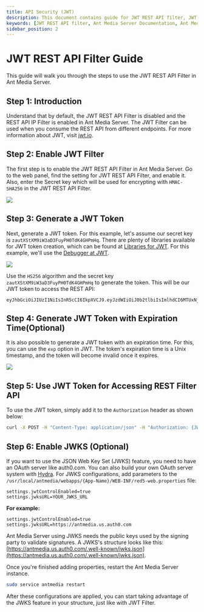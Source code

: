 ```yaml
---
title: API Security (JWT) 
description: This document contains guide for JWT REST API filter, JWT tokens and JWT token with expiration time.
keywords: [JWT REST API filter, Ant Media Server Documentation, Ant Media Server Tutorials]
sidebar_position: 2
---
```


# JWT REST API Filter Guide

This guide will walk you through the steps to use the JWT REST API Filter in Ant Media Server.

## Step 1: Introduction

Understand that by default, the JWT REST API Filter is disabled and the REST API IP Filter is enabled in Ant Media Server. The JWT Filter can be used when you consume the REST API from different endpoints. For more information about JWT, visit [jwt.io](https://jwt.io).

## Step 2: Enable JWT Filter

The first step is to enable the JWT REST API Filter in Ant Media Server. Go to the web panel, find the setting for JWT REST API Filter, and enable it. Also, enter the Secret key which will be used for encrypting with `HMAC-SHA256` in the JWT REST API Filter.

![](@site/static/img/jwt-filter-enable.png)

## Step 3: Generate a JWT Token

Next, generate a JWT token. For this example, let's assume our secret key is `zautXStXM9iW3aD3FuyPH0TdK4GHPmHq`. There are plenty of libraries available for JWT token creation, which can be found at [Libraries for JWT](https://jwt.io/libraries/). For this example, we'll use the [Debugger at JWT](https://jwt.io/#debugger-io).

![](@site/static/img/generate_jwt_token.png)

Use the `HS256` algorithm and the secret key `zautXStXM9iW3aD3FuyPH0TdK4GHPmHq` to generate the token. This will be our JWT token to access the REST API:

```
eyJhbGciOiJIUzI1NiIsInR5cCI6IkpXVCJ9.eyJzdWIiOiJ0b2tlbiIsImlhdCI6MTUxNjIzOTAyMn0.OESIxgNsnD_JwByKTXcrw9Ov4GaOUZw66QxMfmudhKQ
```

## Step 4: Generate JWT Token with Expiration Time(Optional)

It is also possible to generate a JWT token with an expiration time. For this, you can use the `exp` option in JWT. The token's expiration time is a Unix timestamp, and the token will become invalid once it expires.

![](@site/static/img/rest-api/generate-jwt-expire-time.png)

## Step 5: Use JWT Token for Accessing REST Filter API

To use the JWT token, simply add it to the `Authorization` header as shown below:

```bash
curl -X POST -H "Content-Type: application/json" -H "Authorization: {JWTToken}" "https://{domain:5443}/{application}/rest/v2/broadcasts/create" -d '{"name":"streamName"}'
```

## Step 6: Enable JWKS (Optional)

If you want to use the JSON Web Key Set (JWKS) feature, you need to have an OAuth server like auth0.com. You can also build your own OAuth server system with [Hydra](https://www.ory.sh/hydra/docs/install). For JWKS configurations, add parameters to the `/usr/local/antmedia/webapps/{App-Name}/WEB-INF/red5-web.properties` file:

```
settings.jwtControlEnabled=true
settings.jwksURL=YOUR_JWKS_URL
```

**For example:**

```
settings.jwtControlEnabled=true
settings.jwksURL=https://antmedia.us.auth0.com
```

Ant Media Server using JWKS needs the public keys used by the signing party to validate signatures. A JWKS's structure looks like this: [https://antmedia.us.auth0.com/.well-known/jwks.json](https://antmedia.us.auth0.com/.well-known/jwks.json).

Once you're finished adding properties, restart the Ant Media Server instance.

```bash
sudo service antmedia restart
```
After these configurations are applied, you can start taking advantage of the JWKS feature in your structure, just like with JWT Filter.

